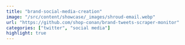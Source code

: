 ```yaml
---
title: "brand-social-media-creation"
image: "/src/content/showcase/_images/shroud-email.webp"
url: "https://github.com/shop-conan/brand-tweets-scraper-monitor"
categories: ["twitter", "social media"]
highlight: true
---
```

